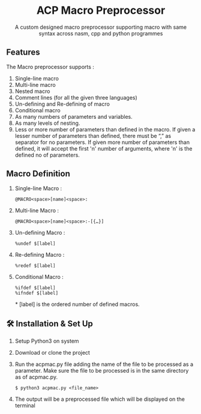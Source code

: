 <h1 align="center">ACP Macro Preprocessor</h1>
<p align="center">
    A custom designed macro preprocessor supporting macro with same syntax across nasm, cpp and python programmes</p>


## Features
The Macro preprocessor supports :
1. Single-line macro
2. Multi-line macro
3. Nested macro
4. Comment lines (for all the given three languages)
5. Un-defining and Re-defining of macro
6. Conditional macro
7. As many numbers of parameters and variables.
8. As many levels of nesting.
9. Less or more number of parameters than defined in the macro. If given a lesser number of parameters than defined, there must be “,” as separator for no parameters. If given more number of parameters than defined, it will accept the first 'n' number of arguments, where 'n' is the defined no of parameters.


## Macro Definition

1. Single-line Macro : 
    ```
    @MACRO<space>[name]<space>:
    ```
2. Multi-line Macro : 
    ```
    @MACRO<space>[name]<space>:-[{…}]
    ```
3. Un-defining Macro :
    ```
	%undef $[label]
    ```
4. Re-defining Macro :
    ```
	%redef $[label]
    ```
5. Conditional Macro :
    ```
	%ifdef $[label] 
	%ifndef $[label]
    ```

    \* [label] is the ordered number of defined macros.


## 🛠 Installation & Set Up

1. Setup Python3 on system

2. Download or clone the project

3. Run the acpmac.py file adding the name of the file to be processed as a parameter. Make sure the file to be processed is in the same directory as of acpmac.py.

    ```
    $ python3 acpmac.py <file_name>
    ```

4. The output will be a preprocessed file which will be displayed on the terminal